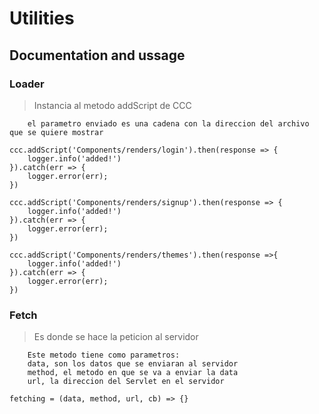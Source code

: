 # Utilities 

## Documentation and ussage

### Loader

> Instancia al metodo addScript de CCC
```
    el parametro enviado es una cadena con la direccion del archivo que se quiere mostrar

ccc.addScript('Components/renders/login').then(response => {
    logger.info('added!')
}).catch(err => {
    logger.error(err);
})

ccc.addScript('Components/renders/signup').then(response => {
    logger.info('added!')
}).catch(err => {
    logger.error(err);
})

ccc.addScript('Components/renders/themes').then(response =>{
    logger.info('added!')
}).catch(err => {
    logger.error(err);
})

```

### Fetch

> Es donde se hace la peticion al servidor
```
    Este metodo tiene como parametros:
    data, son los datos que se enviaran al servidor
    method, el metodo en que se va a enviar la data 
    url, la direccion del Servlet en el servidor
    
fetching = (data, method, url, cb) => {}
```